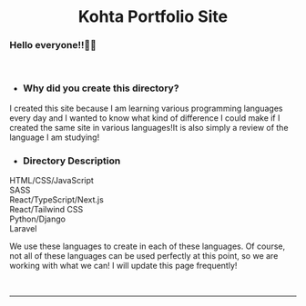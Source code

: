 # **<div align="center">Kohta Portfolio Site</div>**  
  
### **Hello everyone!!👋👋**   

<br/>  

- ### Why did you create this directory?  
  

I created this site because I am learning various programming languages every day and I wanted to know what kind of difference I could make if I created the same site in various languages!It is also simply a review of the language I am studying!  
  

- ### Directory Description  
  


HTML/CSS/JavaScript<br>
SASS<br>
React/TypeScript/Next.js<br>
React/Tailwind CSS<br>
Python/Django<br>
Laravel<br>

We use these languages to create in each of these languages.
Of course, not all of these languages can be used perfectly at this point, so we are working with what we can!
I will update this page frequently!  
  

  

<br />

----
